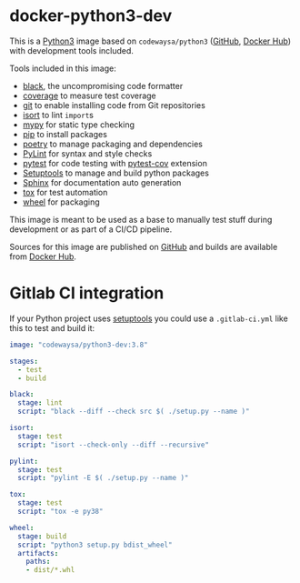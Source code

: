 # docker-python3-dev

This is a [Python3](https://www.python.org) image based on `codewaysa/python3` ([GitHub](https://www.github.com/CodewaySA/docker-python3), [Docker Hub](https://hub.docker.com/r/codewaysa/python3)) with development tools included.

Tools included in this image:
* [black](https://black.readthedocs.io/), the uncompromising code formatter
* [coverage](https://pypi.org/project/coverage/) to measure test coverage
* [git](https://git-scm.com) to enable installing code from Git repositories
* [isort](https://github.com/timothycrosley/isort) to lint `import`s
* [mypy](https://mypy.readthedocs.io/) for static type checking
* [pip](https://pip.pypa.io) to install packages
* [poetry](https://python-poetry.org) to manage packaging and dependencies
* [PyLint](https://www.pylint.org) for syntax and style checks
* [pytest](https://docs.pytest.org) for code testing with [pytest-cov](https://github.com/pytest-dev/pytest-cov) extension
* [Setuptools](https://pypi.org/project/setuptools/) to manage and build python packages
* [Sphinx](https://www.sphinx-doc.org/) for documentation auto generation
* [tox](https://tox.readthedocs.org) for test automation
* [wheel](https://github.com/pypa/wheel) for packaging

This image is meant to be used as a base to manually test stuff during development or as part of a CI/CD pipeline.

Sources for this image are published on [GitHub](https://www.github.com/CodewaySA/docker-python3-dev) and builds are available from [Docker Hub](https://hub.docker.com/r/codewaysa/python3-dev).

# Gitlab CI integration

If your Python project uses [setuptools](https://pypi.org/project/setuptools/) you could use a `.gitlab-ci.yml` like this to test and build it:
```yaml
image: "codewaysa/python3-dev:3.8"

stages:
  - test
  - build

black:
  stage: lint
  script: "black --diff --check src $( ./setup.py --name )"

isort:
  stage: test
  script: "isort --check-only --diff --recursive"

pylint:
  stage: test
  script: "pylint -E $( ./setup.py --name )"

tox:
  stage: test
  script: "tox -e py38"

wheel:
  stage: build
  script: "python3 setup.py bdist_wheel"
  artifacts:
    paths:
    - dist/*.whl
```
